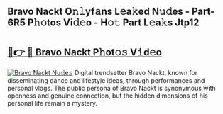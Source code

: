 ## Bravo Nackt O𝚗𝚕yf𝚊ns L𝚎a𝚔ed N𝚞𝚍es - Part-6R5 P𝚑𝚘tos Vi𝚍𝚎o - H𝚘𝚝 Part L𝚎a𝚔s Jtp12

# <h2><a href="http://kfdhaj.oniu.top/?m=Bravo+Nackt">🔗👉 🔴 Bravo Nackt P𝚑ot𝚘𝚜 V𝚒d𝚎o</a></h2>

[![Bravo Nackt Nu𝚍e𝚜](https://i.imgur.com/0qMVB7G.gif)](http://kfdhaj.oniu.top/?m=Bravo+Nackt)
Digital trendsetter Bravo Nackt, known for disseminating dance and lifestyle ideas, through performances and personal vlogs. The public persona of Bravo Nackt is synonymous with openness and genuine connection, but the hidden dimensions of his personal life remain a mystery.  

